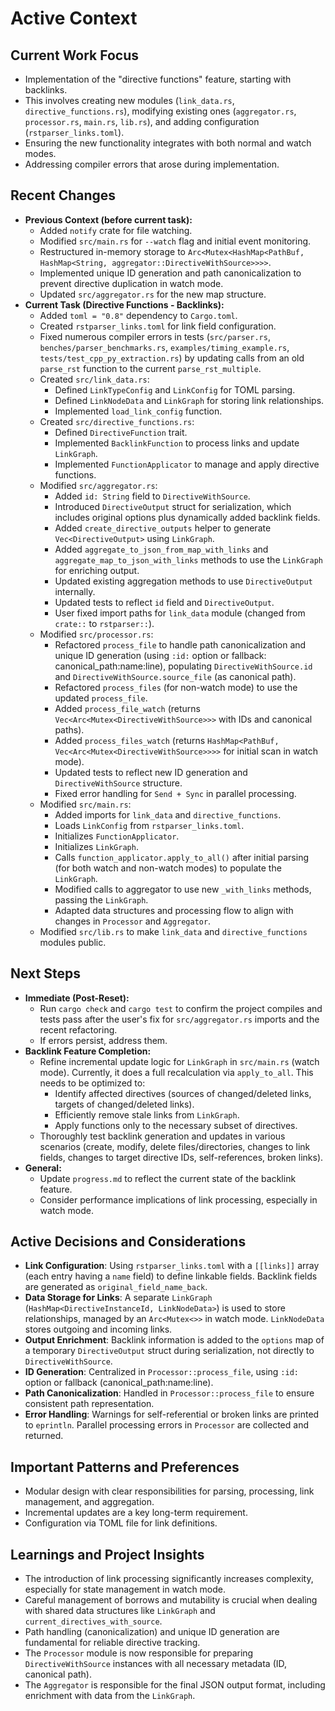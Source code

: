 # Active Context

## Current Work Focus

- Implementation of the "directive functions" feature, starting with backlinks.
- This involves creating new modules (`link_data.rs`, `directive_functions.rs`), modifying existing ones (`aggregator.rs`, `processor.rs`, `main.rs`, `lib.rs`), and adding configuration (`rstparser_links.toml`).
- Ensuring the new functionality integrates with both normal and watch modes.
- Addressing compiler errors that arose during implementation.

## Recent Changes

- **Previous Context (before current task):**
    - Added `notify` crate for file watching.
    - Modified `src/main.rs` for `--watch` flag and initial event monitoring.
    - Restructured in-memory storage to `Arc<Mutex<HashMap<PathBuf, HashMap<String, aggregator::DirectiveWithSource>>>>`.
    - Implemented unique ID generation and path canonicalization to prevent directive duplication in watch mode.
    - Updated `src/aggregator.rs` for the new map structure.
- **Current Task (Directive Functions - Backlinks):**
    - Added `toml = "0.8"` dependency to `Cargo.toml`.
    - Created `rstparser_links.toml` for link field configuration.
    - Fixed numerous compiler errors in tests (`src/parser.rs`, `benches/parser_benchmarks.rs`, `examples/timing_example.rs`, `tests/test_cpp_py_extraction.rs`) by updating calls from an old `parse_rst` function to the current `parse_rst_multiple`.
    - Created `src/link_data.rs`:
        - Defined `LinkTypeConfig` and `LinkConfig` for TOML parsing.
        - Defined `LinkNodeData` and `LinkGraph` for storing link relationships.
        - Implemented `load_link_config` function.
    - Created `src/directive_functions.rs`:
        - Defined `DirectiveFunction` trait.
        - Implemented `BacklinkFunction` to process links and update `LinkGraph`.
        - Implemented `FunctionApplicator` to manage and apply directive functions.
    - Modified `src/aggregator.rs`:
        - Added `id: String` field to `DirectiveWithSource`.
        - Introduced `DirectiveOutput` struct for serialization, which includes original options plus dynamically added backlink fields.
        - Added `create_directive_outputs` helper to generate `Vec<DirectiveOutput>` using `LinkGraph`.
        - Added `aggregate_to_json_from_map_with_links` and `aggregate_map_to_json_with_links` methods to use the `LinkGraph` for enriching output.
        - Updated existing aggregation methods to use `DirectiveOutput` internally.
        - Updated tests to reflect `id` field and `DirectiveOutput`.
        - User fixed import paths for `link_data` module (changed from `crate::` to `rstparser::`).
    - Modified `src/processor.rs`:
        - Refactored `process_file` to handle path canonicalization and unique ID generation (using `:id:` option or fallback: canonical_path:name:line), populating `DirectiveWithSource.id` and `DirectiveWithSource.source_file` (as canonical path).
        - Refactored `process_files` (for non-watch mode) to use the updated `process_file`.
        - Added `process_file_watch` (returns `Vec<Arc<Mutex<DirectiveWithSource>>>` with IDs and canonical paths).
        - Added `process_files_watch` (returns `HashMap<PathBuf, Vec<Arc<Mutex<DirectiveWithSource>>>>` for initial scan in watch mode).
        - Updated tests to reflect new ID generation and `DirectiveWithSource` structure.
        - Fixed error handling for `Send + Sync` in parallel processing.
    - Modified `src/main.rs`:
        - Added imports for `link_data` and `directive_functions`.
        - Loads `LinkConfig` from `rstparser_links.toml`.
        - Initializes `FunctionApplicator`.
        - Initializes `LinkGraph`.
        - Calls `function_applicator.apply_to_all()` after initial parsing (for both watch and non-watch modes) to populate the `LinkGraph`.
        - Modified calls to aggregator to use new `_with_links` methods, passing the `LinkGraph`.
        - Adapted data structures and processing flow to align with changes in `Processor` and `Aggregator`.
    - Modified `src/lib.rs` to make `link_data` and `directive_functions` modules public.

## Next Steps

- **Immediate (Post-Reset):**
    - Run `cargo check` and `cargo test` to confirm the project compiles and tests pass after the user's fix for `src/aggregator.rs` imports and the recent refactoring.
    - If errors persist, address them.
- **Backlink Feature Completion:**
    - Refine incremental update logic for `LinkGraph` in `src/main.rs` (watch mode). Currently, it does a full recalculation via `apply_to_all`. This needs to be optimized to:
        - Identify affected directives (sources of changed/deleted links, targets of changed/deleted links).
        - Efficiently remove stale links from `LinkGraph`.
        - Apply functions only to the necessary subset of directives.
    - Thoroughly test backlink generation and updates in various scenarios (create, modify, delete files/directories, changes to link fields, changes to target directive IDs, self-references, broken links).
- **General:**
    - Update `progress.md` to reflect the current state of the backlink feature.
    - Consider performance implications of link processing, especially in watch mode.

## Active Decisions and Considerations

- **Link Configuration**: Using `rstparser_links.toml` with a `[[links]]` array (each entry having a `name` field) to define linkable fields. Backlink fields are generated as `original_field_name_back`.
- **Data Storage for Links**: A separate `LinkGraph` (`HashMap<DirectiveInstanceId, LinkNodeData>`) is used to store relationships, managed by an `Arc<Mutex<>>` in watch mode. `LinkNodeData` stores outgoing and incoming links.
- **Output Enrichment**: Backlink information is added to the `options` map of a temporary `DirectiveOutput` struct during serialization, not directly to `DirectiveWithSource`.
- **ID Generation**: Centralized in `Processor::process_file`, using `:id:` option or fallback (canonical_path:name:line).
- **Path Canonicalization**: Handled in `Processor::process_file` to ensure consistent path representation.
- **Error Handling**: Warnings for self-referential or broken links are printed to `eprintln`. Parallel processing errors in `Processor` are collected and returned.

## Important Patterns and Preferences

- Modular design with clear responsibilities for parsing, processing, link management, and aggregation.
- Incremental updates are a key long-term requirement.
- Configuration via TOML file for link definitions.

## Learnings and Project Insights

- The introduction of link processing significantly increases complexity, especially for state management in watch mode.
- Careful management of borrows and mutability is crucial when dealing with shared data structures like `LinkGraph` and `current_directives_with_source`.
- Path handling (canonicalization) and unique ID generation are fundamental for reliable directive tracking.
- The `Processor` module is now responsible for preparing `DirectiveWithSource` instances with all necessary metadata (ID, canonical path).
- The `Aggregator` is responsible for the final JSON output format, including enrichment with data from the `LinkGraph`.
